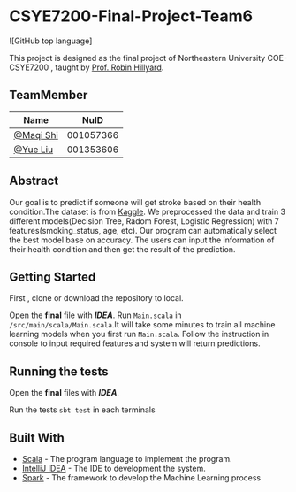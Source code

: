 # CSYE7200-Final-Project-Team6
![GitHub top language]

This project is designed as the final project of Northeastern University COE-CSYE7200 , taught by [Prof. Robin Hillyard](https://github.com/rchillyard).

## TeamMember

| Name        | NuID      |
| ----------- | --------- |
| [@Maqi Shi](https://github.com/MAQI-SHI) | 001057366 |
| [@Yue Liu](https://github.com/YL-Hurry) | 001353606 |

## Abstract

Our goal is to predict if someone will get stroke based on their health condition.The dataset is from [Kaggle](https://www.kaggle.com/lirilkumaramal/heart-stroke). We preprocessed the data and train 3 different models(Decision Tree, Radom Forest, Logistic Regression) with 7 features(smoking_status, age, etc). Our program can automatically select the best model base on accuracy. The users can input the information of their health condition and then get the result of the prediction.

## Getting Started

First , clone or download the repository to local.

Open the **final** file with ***IDEA***. Run ```Main.scala``` in ```/src/main/scala/Main.scala```.It will take some minutes to train all machine learning models when you first run ```Main.scala```. Follow the instruction in console to input required features and system will return predictions.


## Running the tests

Open the **final** files with ***IDEA***.

Run the tests ```sbt test``` in each terminals

## Built With

* [Scala](https://www.scala-lang.org/) - The program language to implement the program.
* [IntelliJ IDEA](https://www.jetbrains.com/idea/) - The IDE to development the system.
* [Spark](https://databricks.com/spark/about) - The framework to develop the Machine Learning process
